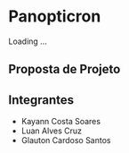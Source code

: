 # Panopticron
Loading ... 

## Proposta de Projeto


## Integrantes
* Kayann Costa Soares
* Luan Alves Cruz
* Glauton Cardoso Santos

